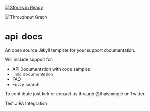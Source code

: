 [![Stories in Ready](https://badge.waffle.io/sbarnekow/api-docs.svg?label=ready&title=Ready)](http://waffle.io/sbarnekow/api-docs)


[![Throughput Graph](https://graphs.waffle.io/sbarnekow/api-docs/throughput.svg)](https://waffle.io/sbarnekow/api-docs/metrics/throughput)

api-docs
========

An open source Jekyll template for your support documentation. 

Will include support for:
- API Documentation with code samples
- Help documentation
- FAQ
- Fuzzy search

To contribute just fork or contact us through @thatsmingle on Twitter.

Test JIRA Integration
